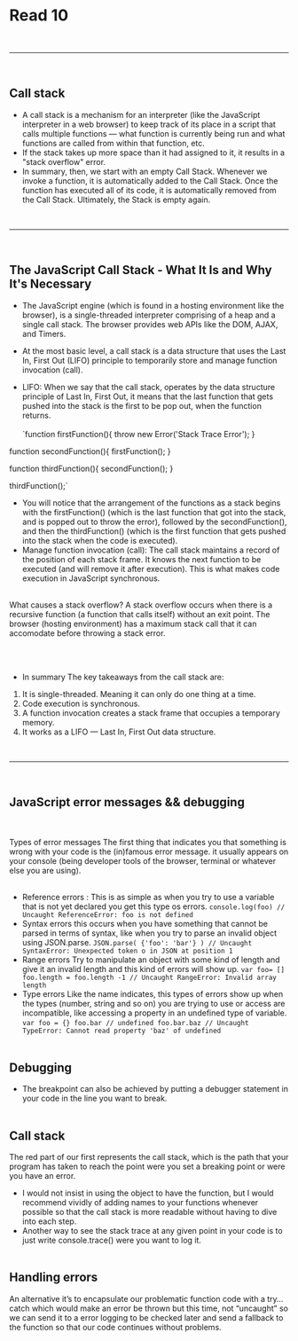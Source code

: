 # Read 10
<br>
<hr>
<br>

## Call stack
* A call stack is a mechanism for an interpreter (like the JavaScript interpreter in a web browser) to keep track of its place in a script that calls multiple functions — what function is currently being run and what functions are called from within that function, etc.
* If the stack takes up more space than it had assigned to it, it results in a "stack overflow" error.
* In summary, then, we start with an empty Call Stack. Whenever we invoke a function, it is automatically added to the Call Stack. Once the function has executed all of its code, it is automatically removed from the Call Stack. Ultimately, the Stack is empty again.
<br>
<hr>
<br>

## The JavaScript Call Stack - What It Is and Why It's Necessary
* The JavaScript engine (which is found in a hosting environment like the browser), is a single-threaded interpreter comprising of a heap and a single call stack. The browser provides web APIs like the DOM, AJAX, and Timers.
 
 * At the most basic level, a call stack is a data structure that uses the Last In, First Out (LIFO) principle to temporarily store and manage function invocation (call).
 * LIFO: When we say that the call stack, operates by the data structure principle of Last In, First Out, it means that the last function that gets pushed into the stack is the first to be pop out, when the function returns.
 <br><br>
 `function firstFunction(){
  throw new Error('Stack Trace Error');
}

function secondFunction(){
  firstFunction();
}

function thirdFunction(){
  secondFunction();
}

thirdFunction();`

* You will notice that the arrangement of the functions as a stack begins with the firstFunction() (which is the last function that got into the stack, and is popped out to throw the error), followed by the secondFunction(), and then the thirdFunction() (which is the first function that gets pushed into the stack when the code is executed).
* Manage function invocation (call): The call stack maintains a record of the position of each stack frame. It knows the next function to be executed (and will remove it after execution). This is what makes code execution in JavaScript synchronous.
 <br><br>

What causes a stack overflow?
A stack overflow occurs when there is a recursive function (a function that calls itself) without an exit point. The browser (hosting environment) has a maximum stack call that it can accomodate before throwing a stack error.

<br><br>

* In summary
The key takeaways from the call stack are:
1. It is single-threaded. Meaning it can only do one thing at a time.
2. Code execution is synchronous.
3. A function invocation creates a stack frame that occupies a temporary memory.
4. It works as a LIFO — Last In, First Out data structure.

<br>
<hr>
<br>

## JavaScript error messages && debugging
<br><br>
Types of error messages
The first thing that indicates you that something is wrong with your code is the (in)famous error message. it usually appears on your console (being developer tools of the browser, terminal or whatever else you are using).
<br><br>

* Reference errors :
This is as simple as when you try to use a variable that is not yet declared you get this type os errors.
`console.log(foo) // Uncaught ReferenceError: foo is not defined`
* Syntax errors
this occurs when you have something that cannot be parsed in terms of syntax, like when you try to parse an invalid object using JSON.parse.
`JSON.parse( {'foo': 'bar'} ) // Uncaught SyntaxError: Unexpected token o in JSON at position 1`
* Range errors
Try to manipulate an object with some kind of length and give it an invalid length and this kind of errors will show up.
`var foo= [] 
foo.length = foo.length -1 // Uncaught RangeError: Invalid array length`
* Type errors
Like the name indicates, this types of errors show up when the types (number, string and so on) you are trying to use or access are incompatible, like accessing a property in an undefined type of variable.
`var foo = {}
foo.bar // undefined
foo.bar.baz // Uncaught TypeError: Cannot read property 'baz' of undefined`
<br><br>

## Debugging
* The breakpoint can also be achieved by putting a debugger statement in your code in the line you want to break.
<br><br>

## Call stack
The red part of our first  represents the call stack, which is the path that your program has taken to reach the point were you set a breaking point or were you have an error.
* I would not insist in using the object to have the function, but I would recommend vividly of adding names to your functions whenever possible so that the call stack is more readable without having to dive into each step.
* Another way to see the stack trace at any given point in your code is to just write console.trace() were you want to log it.
<br><br>

## Handling errors
An alternative it’s to encapsulate our problematic function code with a try…catch which would make an error be thrown but this time, not “uncaught” so we can send it to a error logging to be checked later and send a fallback to the function so that our code continues without problems.

